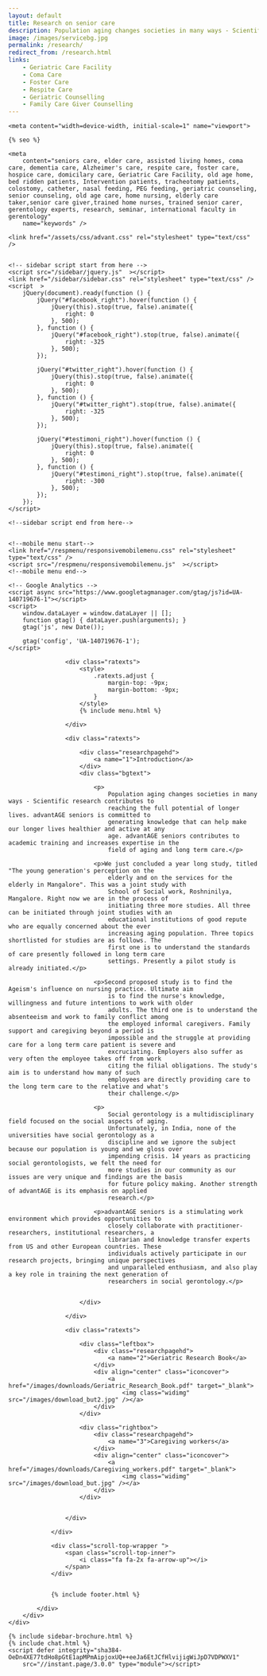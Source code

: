 ```yaml
---
layout: default
title: Research on senior care
description: Population aging changes societies in many ways - Scientific research contributes to reaching the full potential of longer lives. advantAGE seniors is committed to generating knowledge that can help make our longer lives healthier and active at any age. advantAGE seniors contributes to academic training and increases expertise in the field of aging and long term care.
image: /images/servicebg.jpg
permalink: /research/
redirect_from: /research.html
links:
    - Geriatric Care Facility
    - Coma Care
    - Foster Care
    - Respite Care
    - Geriatric Counselling
    - Family Care Giver Counselling
---
```



<head>
    <meta content="text/html; charset=utf-8" http-equiv="Content-Type" />
  <link rel="shortcut icon" href="/images/favicon.ico" type="image/x-icon">
  <link rel="icon" href="/images/favicon.ico" type="image/x-icon">

    <meta content="width=device-width, initial-scale=1" name="viewport">

    {% seo %}

    <meta
        content="seniors care, elder care, assisted living homes, coma care, dementia care, Alzheimer's care, respite care, foster care, hospice care, domicilary care, Geriatric Care Facility, old age home, bed ridden patients, Intervention patients, tracheotomy patients, colostomy, catheter, nasal feeding, PEG feeding, geriatric counseling, senior counseling, old age care, home nursing, elderly care taker,senior care giver,trained home nurses, trained senior carer, gerentology experts, research, seminar, international faculty in gerentology"
        name="keywords" />

    <link href="/assets/css/advant.css" rel="stylesheet" type="text/css" />


    <!-- sidebar script start from here -->
    <script src="/sidebar/jquery.js"  ></script>
    <link href="/sidebar/sidebar.css" rel="stylesheet" type="text/css" />
    <script  >
        jQuery(document).ready(function () {
            jQuery("#facebook_right").hover(function () {
                jQuery(this).stop(true, false).animate({
                    right: 0
                }, 500);
            }, function () {
                jQuery("#facebook_right").stop(true, false).animate({
                    right: -325
                }, 500);
            });

            jQuery("#twitter_right").hover(function () {
                jQuery(this).stop(true, false).animate({
                    right: 0
                }, 500);
            }, function () {
                jQuery("#twitter_right").stop(true, false).animate({
                    right: -325
                }, 500);
            });

            jQuery("#testimoni_right").hover(function () {
                jQuery(this).stop(true, false).animate({
                    right: 0
                }, 500);
            }, function () {
                jQuery("#testimoni_right").stop(true, false).animate({
                    right: -300
                }, 500);
            });
        });
    </script>

    <!--sidebar script end from here-->

    
    <!--mobile menu start-->
    <link href="/respmenu/responsivemobilemenu.css" rel="stylesheet" type="text/css" />
    <script src="/respmenu/responsivemobilemenu.js"  ></script>
    <!--mobile menu end-->
    
    <!-- Google Analytics -->
    <script async src="https://www.googletagmanager.com/gtag/js?id=UA-140719676-1"></script>
    <script>
        window.dataLayer = window.dataLayer || [];
        function gtag() { dataLayer.push(arguments); }
        gtag('js', new Date());

        gtag('config', 'UA-140719676-1');
    </script>
</head>

<body>
    <div id="servicebg">
        <div id="foot">
            <div id="fix">
                <div id="actual">

                    <div class="ratexts">
                        <style>
                            .ratexts.adjust {
                                margin-top: -9px;
                                margin-bottom: -9px;
                            }
                        </style>
                        {% include menu.html %}

                    </div>

                    <div class="ratexts">

                        <div class="researchpagehd">
                            <a name="1">Introduction</a>
                        </div>
                        <div class="bgtext">

                            <p>
                                Population aging changes societies in many ways - Scientific research contributes to
                                reaching the full potential of longer lives. advantAGE seniors is committed to
                                generating knowledge that can help make our longer lives healthier and active at any
                                age. advantAGE seniors contributes to academic training and increases expertise in the
                                field of aging and long term care.</p>

                            <p>We just concluded a year long study, titled "The young generation's perception on the
                                elderly and on the services for the elderly in Mangalore". This was a joint study with
                                School of Social work, Roshninilya, Mangalore. Right now we are in the process of
                                initiating three more studies. All three can be initiated through joint studies with an
                                educational institutions of good repute who are equally concerned about the ever
                                increasing aging population. Three topics shortlisted for studies are as follows. The
                                first one is to understand the standards of care presently followed in long term care
                                settings. Presently a pilot study is already initiated.</p>

                            <p>Second proposed study is to find the Ageism's influence on nursing practice. Ultimate aim
                                is to find the nurse's knowledge, willingness and future intentions to work with older
                                adults. The third one is to understand the absenteeism and work to family conflict among
                                the employed informal caregivers. Family support and caregiving beyond a period is
                                impossible and the struggle at providing care for a long term care patient is severe and
                                excruciating. Employers also suffer as very often the employee takes off from work
                                citing the filial obligations. The study's aim is to understand how many of such
                                employees are directly providing care to the long term care to the relative and what's
                                their challenge.</p>

                            <p>
                                Social gerontology is a multidisciplinary field focused on the social aspects of aging.
                                Unfortunately, in India, none of the universities have social gerontology as a
                                discipline and we ignore the subject because our population is young and we gloss over
                                impending crisis. 14 years as practicing social gerontologists, we felt the need for
                                more studies in our community as our issues are very unique and findings are the basis
                                for future policy making. Another strength of advantAGE is its emphasis on applied
                                research.</p>

                            <p>advantAGE seniors is a stimulating work environment which provides opportunities to
                                closely collaborate with practitioner-researchers, institutional researchers, a
                                librarian and knowledge transfer experts from US and other European countries. These
                                individuals actively participate in our research projects, bringing unique perspectives
                                and unparalleled enthusiasm, and also play a key role in training the next generation of
                                researchers in social gerontology.</p>


                        </div>

                    </div>

                    <div class="ratexts">

                        <div class="leftbox">
                            <div class="researchpagehd">
                                <a name="2">Geriatric Research Book</a>
                            </div>
                            <div align="center" class="iconcover">
                                <a href="/images/downloads/Geriatric_Research_Book.pdf" target="_blank">
                                    <img class="widimg" src="/images/download_but2.jpg" /></a>
                            </div>
                        </div>

                        <div class="rightbox">
                            <div class="researchpagehd">
                                <a name="3">Caregiving workers</a>
                            </div>
                            <div align="center" class="iconcover">
                                <a href="/images/downloads/Caregiving_workers.pdf" target="_blank">
                                    <img class="widimg" src="/images/download_but.jpg" /></a>
                            </div>
                        </div>


                    </div>

                </div>

                <div class="scroll-top-wrapper ">
                    <span class="scroll-top-inner">
                        <i class="fa fa-2x fa-arrow-up"></i>
                    </span>
                </div>


                {% include footer.html %}

            </div>
        </div>
    </div>

    {% include sidebar-brochure.html %}
    {% include chat.html %}
    <script defer integrity="sha384-OeDn4XE77tdHo8pGtE1apMPmAipjoxUQ++eeJa6EtJCfHlvijigWiJpD7VDPWXV1"
        src="//instant.page/3.0.0" type="module"></script>
</body>
